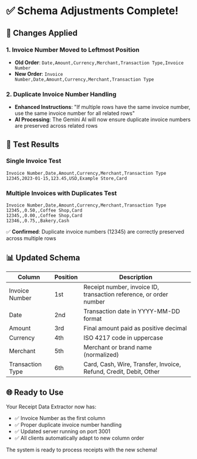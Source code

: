 # ✅ **Schema Adjustments Complete!**

## 🔄 **Changes Applied**

### 1. **Invoice Number Moved to Leftmost Position**
- **Old Order**: `Date,Amount,Currency,Merchant,Transaction Type,Invoice Number`
- **New Order**: `Invoice Number,Date,Amount,Currency,Merchant,Transaction Type`

### 2. **Duplicate Invoice Number Handling**
- **Enhanced Instructions**: "If multiple rows have the same invoice number, use the same invoice number for all related rows"
- **AI Processing**: The Gemini AI will now ensure duplicate invoice numbers are preserved across related rows

## 🧪 **Test Results**

### **Single Invoice Test**
```csv
Invoice Number,Date,Amount,Currency,Merchant,Transaction Type
12345,2023-01-15,123.45,USD,Example Store,Card
```

### **Multiple Invoices with Duplicates Test**
```csv
Invoice Number,Date,Amount,Currency,Merchant,Transaction Type
12345,,0.50,,Coffee Shop,Card
12345,,0.00,,Coffee Shop,Card
12346,,0.75,,Bakery,Cash
```

✅ **Confirmed**: Duplicate invoice numbers (12345) are correctly preserved across multiple rows

## 📊 **Updated Schema**

| Column | Position | Description |
|--------|----------|-------------|
| Invoice Number | 1st | Receipt number, invoice ID, transaction reference, or order number |
| Date | 2nd | Transaction date in YYYY-MM-DD format |
| Amount | 3rd | Final amount paid as positive decimal |
| Currency | 4th | ISO 4217 code in uppercase |
| Merchant | 5th | Merchant or brand name (normalized) |
| Transaction Type | 6th | Card, Cash, Wire, Transfer, Invoice, Refund, Credit, Debit, Other |

## 🌐 **Ready to Use**

Your Receipt Data Extractor now has:
- ✅ Invoice Number as the first column
- ✅ Proper duplicate invoice number handling
- ✅ Updated server running on port 3001
- ✅ All clients automatically adapt to new column order

The system is ready to process receipts with the new schema!
